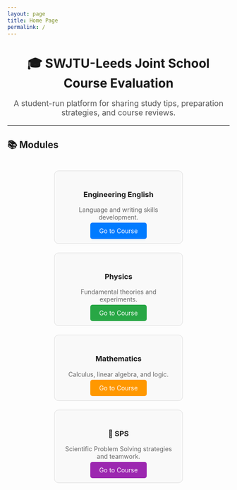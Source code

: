 ```yaml
---
layout: page
title: Home Page
permalink: /
---
```


<div style="text-align: center;">
  <h1>🎓 SWJTU-Leeds Joint School Course Evaluation</h1>
  <p style="font-size: 1.1rem; color: #555;">A student-run platform for sharing study tips, preparation strategies, and course reviews.</p>
</div>

<hr>

## 📚 Modules

<div style="display: flex; flex-wrap: wrap; justify-content: center; gap: 20px; padding-top: 20px;">

<!-- Engineering English -->
<div style="width: 250px; border: 1px solid #ddd; border-radius: 10px; padding: 20px; text-align: center; background: #f9f9f9;">
  <h3> Engineering English</h3>
  <p style="color: #666;">Language and writing skills development.</p>
  <a href="{{ site.baseurl }}/engineering-english" style="text-decoration: none; background: #007bff; color: white; padding: 10px 20px; border-radius: 5px;">Go to Course</a>
</div>

<!-- Physics -->
<div style="width: 250px; border: 1px solid #ddd; border-radius: 10px; padding: 20px; text-align: center; background: #f9f9f9;">
  <h3> Physics</h3>
  <p style="color: #666;">Fundamental theories and experiments.</p>
  <a href="{{ site.baseurl }}/physics" style="text-decoration: none; background: #28a745; color: white; padding: 10px 20px; border-radius: 5px;">Go to Course</a>
</div>

<!-- Mathematics -->
<div style="width: 250px; border: 1px solid #ddd; border-radius: 10px; padding: 20px; text-align: center; background: #f9f9f9;">
  <h3> Mathematics</h3>
  <p style="color: #666;">Calculus, linear algebra, and logic.</p>
  <a href="{{ site.baseurl }}/mathematics" style="text-decoration: none; background: #ff9800; color: white; padding: 10px 20px; border-radius: 5px;">Go to Course</a>
</div>

<!-- SPS -->
<div style="width: 250px; border: 1px solid #ddd; border-radius: 10px; padding: 20px; text-align: center; background: #f9f9f9;">
  <h3>🧪 SPS</h3>
  <p style="color: #666;">Scientific Problem Solving strategies and teamwork.</p>
  <a href="{{ site.baseurl }}/sps" style="text-decoration: none; background: #9c27b0; color: white; padding: 10px 20px; border-radius: 5px;">Go to Course</a>
</div>

</div>
